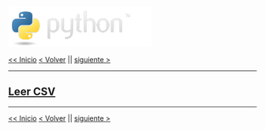 <img src="../assets/img/python-logo.png" />

[<< Inicio](./README.md) [< Volver](./io_file.md) || [siguiente >](./pandas_csv_xls.md)

---

## [Leer CSV](./read_csv.py)

---

[<< Inicio](./README.md) [< Volver](./io_file.md) || [siguiente >](./pandas_csv_xls.md)
